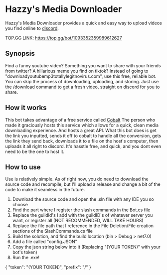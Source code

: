 # Hazzy's Media Downloader
Hazzy's Media Downloader provides a quick and easy way to upload videos you find online to [discord](discord.com).

TOP.GG LINK: https://top.gg/bot/1093352359989612627

## Synopsis
Find a funny youtube video? Something you want to share with your friends from twitter? A hillarious meme you find on tiktok?
Instead of going to "downloadyoutubemp3totallylegitnovirus.com", use this free, reliable bot. You can skip the process of downloading, uploading, and storing.
Just use the /download command to get a fresh video, straight on discord for you to share.

## How it works
This bot takes advantage of a free service called [Cobalt](https://co.wukko.me)
The person who made it graciously hosts this service which allows for a quick, clean media downloading experience. And hosts a great API. 
What this bot does is get the link you inputted, sends it off to cobalt to handle all the conversion, gets the link they send back, downloads it to a file on the host's computer, then uploads it all right to discord.
It's hasstle free, and quick, and you dont even need to be the one to host it. 

## How to use
Use is relatively simple. As of right now, you do need to download the source code and recompile, but I'll upload a release and change a bit of the code to make it seamless in the future. 

1. Download the source code and open the .sln file with any IDE you so choose
2. Find the part where I register the slash commands in the Bot.cs file
3. Replace the guildId's I add with the guildID's of whatever server you want, or register all (NOT RECOMMENDED, WILL TAKE HOURS)
4. Replace the file path that I reference in the File Deletion/File creation sections of the SlashCommands.cs file
5. Build the solution, and find the build location (bin > Debug > net7.0)
6. Add a file called "config.JSON"
7. Copy the json string below into it (Replacing "(YOUR TOKEN)" with your bot's token)
8. Run the .exe!

{
  "token": "(YOUR TOKEN)",
  "prefix": "/"
}
